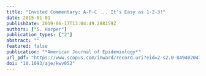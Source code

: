 ```yaml
---
title: "Invited Commentary: A-P-C ... It's Easy as 1-2-3!"
date: 2015-01-01
publishDate: 2019-06-17T13:04:49.288159Z
authors: ["S. Harper"]
publication_types: ["2"]
abstract: ""
featured: false
publication: "*American Journal of Epidemiology*"
url_pdf: "https://www.scopus.com/inward/record.uri?eid=2-s2.0-84940204769&doi=10.1093%2faje%2fkwv052&partnerID=40&md5=74557fa335b5d469bbfc800e1256ac06"
doi: "10.1093/aje/kwv052"
---
```


